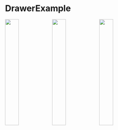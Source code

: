 # DrawerExample

<img src="https://user-images.githubusercontent.com/23694053/163421912-bd46ed4c-174a-455b-a9be-1a88759aab04.png" width="30%" height="30%" />
<img src="https://user-images.githubusercontent.com/23694053/163421930-b20fe1e8-9f86-446c-9d67-fd80f9e802f1.png" width="30%" height="30%" />
<img src="https://user-images.githubusercontent.com/23694053/163421937-98c9daca-6e7e-43bd-8c38-8c6823ed578c.png" width="30%" height="30%" />
